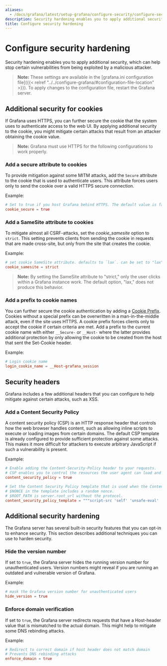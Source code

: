 ```yaml
---
aliases:
  - /docs/grafana/latest/setup-grafana/configure-security/configure-security-hardening/
description: Security hardening enables you to apply additional security which might stop certain vulnerabilities from being exploited by a malicious attacker.
title: Configure security hardening
---
```


# Configure security hardening

Security hardening enables you to apply additional security, which can help stop certain vulnerabilities from being exploited by a malicious attacker.

> **Note:** These settings are available in the [grafana.ini configuration file]({{< relref "../../configure-grafana/#configuration-file-location" >}}). To apply changes to the configuration file, restart the Grafana server.

## Additional security for cookies

If Grafana uses HTTPS, you can further secure the cookie that the system uses to authenticate access to the web UI. By applying additional security to the cookie, you might mitigate certain attacks that result from an attacker obtaining the cookie value.

> **Note:** Grafana must use HTTPS for the following configurations to work properly.

### Add a secure attribute to cookies

To provide mitigation against some MITM attacks, add the `Secure` attribute to the cookie that is used to authenticate users. This attribute forces users only to send the cookie over a valid HTTPS secure connection.

Example:

```toml
# Set to true if you host Grafana behind HTTPS. The default value is false.
cookie_secure = true
```

### Add a SameSite attribute to cookies

To mitigate almost all CSRF-attacks, set the _cookie_samesite_ option to `strict`. This setting prevents clients from sending the cookie in requests that are made cross-site, but only from the site that creates the cookie.

Example:

```toml
# set cookie SameSite attribute. defaults to `lax`. can be set to "lax", "strict", "none" and "disabled"
cookie_samesite = strict
```

> **Note:** By setting the SameSite attribute to "strict," only the user clicks within a Grafana instance work. The default option, "lax," does not produce this behavior.

### Add a prefix to cookie names

You can further secure the cookie authentication by adding a [Cookie Prefix](https://googlechrome.github.io/samples/cookie-prefixes/). Cookies without a special prefix can be overwritten in a man-in-the-middle attack, even if the site uses HTTPS. A cookie prefix forces clients only to accept the cookie if certain criteria are met.
Add a prefix to the current cookie name with either `__Secure-` or `__Host-` where the latter provides additional protection by only allowing the cookie to be created from the host that sent the Set-Cookie header.

Example:

```toml
# Login cookie name
login_cookie_name = __Host-grafana_session
```

## Security headers

Grafana includes a few additional headers that you can configure to help mitigate against certain attacks, such as XSS.

### Add a Content Security Policy

A content security policy (CSP) is an HTTP response header that controls how the web browser handles content, such as allowing inline scripts to execute or loading images from certain domains. The default CSP template is already configured to provide sufficient protection against some attacks. This makes it more difficult for attackers to execute arbitrary JavaScript if such a vulnerability is present.

Example:

```toml
# Enable adding the Content-Security-Policy header to your requests.
# CSP enables you to control the resources the user agent can load and helps prevent XSS attacks.
content_security_policy = true

# Set the Content Security Policy template that is used when the Content-Security-Policy header is added to your requests.
# $NONCE in the template includes a random nonce.
# $ROOT_PATH is server.root_url without the protocol.
content_security_policy_template = """script-src 'self' 'unsafe-eval' 'unsafe-inline' 'strict-dynamic' $NONCE;object-src 'none';font-src 'self';style-src 'self' 'unsafe-inline' blob:;img-src * data:;base-uri 'self';connect-src 'self' grafana.com ws://$ROOT_PATH wss://$ROOT_PATH;manifest-src 'self';media-src 'none';form-action 'self';"""
```

## Additional security hardening

The Grafana server has several built-in security features that you can opt-in to enhance security. This section describes additional techniques you can use to harden security.

### Hide the version number

If set to `true`, the Grafana server hides the running version number for unauthenticated users. Version numbers might reveal if you are running an outdated and vulnerable version of Grafana.

Example:

```toml
# mask the Grafana version number for unauthenticated users
hide_version = true
```

### Enforce domain verification

If set to `true`, the Grafana server redirects requests that have a Host-header value that is mismatched to the actual domain. This might help to mitigate some DNS rebinding attacks.

Example:

```toml
# Redirect to correct domain if host header does not match domain
# Prevents DNS rebinding attacks
enforce_domain = true
```
